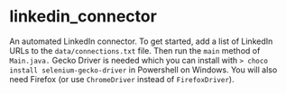 # linkedin_connector
An automated LinkedIn connector. To get started, add a list of LinkedIn URLs to the `data/connections.txt` file. Then run the `main` method of `Main.java.`
Gecko Driver is needed which you can install with `> choco install selenium-gecko-driver` in Powershell on Windows. You will also need Firefox (or use `ChromeDriver` instead of `FirefoxDriver`).
